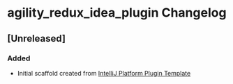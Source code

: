 <!-- Keep a Changelog guide -> https://keepachangelog.com -->

# agility_redux_idea_plugin Changelog

## [Unreleased]
### Added
- Initial scaffold created from [IntelliJ Platform Plugin Template](https://github.com/JetBrains/intellij-platform-plugin-template)
